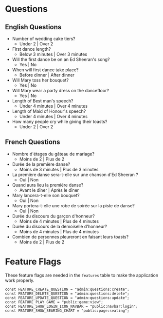 # Questions

## English Questions

- Number of wedding cake tiers?
  - Under 2 | Over 2
- First dance length?
  - Below 3 minutes | Over 3 minutes
- Will the first dance be on an Ed Sheeran's song?
  - Yes | No
- When will first dance take place?
  - Before dinner | After dinner
- Will Mary toss her bouquet?
  - Yes | No
- Will Mary wear a party dress on the dancefloor?
  - Yes | No
- Length of Best man's speech?
  - Under 4 minutes | Over 4 minutes
- Length of Maid of Honour's speech?
  - Under 4 minutes | Over 4 minutes
- How many people cry while giving their toasts?
  - Under 2 | Over 2

## French Questions

- Nombre d'étages du gâteau de mariage?
  - Moins de 2 | Plus de 2
- Durée de la première danse?
  - Moins de 3 minutes | Plus de 3 minutes
- La première danse sera-t-elle sur une chanson d'Ed Sheeran ?
  - Oui | Non
- Quand aura lieu la première danse?
  - Avant le dîner | Après le dîner
- Mary lancera-t-elle son bouquet?
  - Oui | Non
- Mary portera-t-elle une robe de soirée sur la piste de danse?
  - Oui | Non
- Durée du discours du garçon d'honneur?
  - Moins de 4 minutes | Plus de 4 minutes
- Durée du discours de la demoiselle d'honneur?
  - Moins de 4 minutes | Plus de 4 minutes
- Combien de personnes pleureront en faisant leurs toasts?
  - Moins de 2 | Plus de 2

# Feature Flags

These feature flags are needed in the `features` table to make the application work properly.

```tsx
const FEATURE_CREATE_QUESTION = "admin:questions:create";
const FEATURE_DELETE_QUESTION = "admin:questions:delete";
const FEATURE_UPDATE_QUESTION = "admin:questions:update";
const FEATURE_PLAY_GAME = "public:game:view";
const FEATURE_SHOW_LOGIN_ICON_NAVBAR = "public:navbar:login";
const FEATURE_SHOW_SEARING_CHART = "public:page:seating";
```
